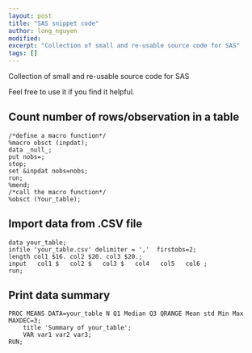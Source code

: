 ```yaml
---
layout: post
title: "SAS snippet code"
author: long_nguyen
modified:
excerpt: "Collection of small and re-usable source code for SAS"
tags: []
---
```

Collection of small and re-usable source code for SAS

Feel free to use it if you find it helpful.

## Count number of rows/observation in a table
```SAS
/*define a macro function*/
%macro obsct (inpdat);
data _null_;
put nobs=;
stop;
set &inpdat nobs=nobs;
run;
%mend;
/*call the macro function*/
%obsct (Your_table); 
```
## Import data from .CSV file
```SAS
data your_table;  
infile 'your_table.csv' delimiter = ','  firstobs=2;  
length col1 $16. col2 $20. col3 $20.; 
input   col1 $   col2 $   col3 $   col4   col5   col6 ; 
run; 
```
## Print data summary
```SAS
PROC MEANS DATA=your_table N Q1 Median Q3 QRANGE Mean std Min Max MAXDEC=3;
	title 'Summary of your_table';
	VAR var1 var2 var3;
RUN;
```
